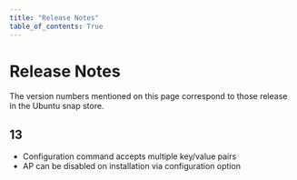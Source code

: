 ```yaml
---
title: "Release Notes"
table_of_contents: True
---
```


# Release Notes

The version numbers mentioned on this page correspond to those release in the
Ubuntu snap store.

## 13

 * Configuration command accepts multiple key/value pairs
 * AP can be disabled on installation via configuration option
